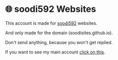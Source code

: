 # 🌐 soodi592 Websites

This account is made for [soodi592](https://github.com/soodi592) websites.

And only made for the domain (soodisites.github.io).

Don't send anything, because you won't get replied.

If you want to see my main account [click on this](https://github.com/soodi592).
